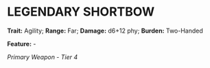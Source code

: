 # LEGENDARY SHORTBOW

**Trait:** Agility; **Range:** Far; **Damage:** d6+12 phy; **Burden:** Two-Handed

**Feature:** -

*Primary Weapon - Tier 4*